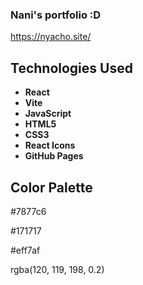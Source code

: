 ### Nani's portfolio :D

https://nyacho.site/

## Technologies Used

- **React**
- **Vite** 
- **JavaScript**
- **HTML5** 
- **CSS3**
- **React Icons**
- **GitHub Pages**

## Color Palette
#7877c6

#171717

#eff7af

rgba(120, 119, 198, 0.2)
